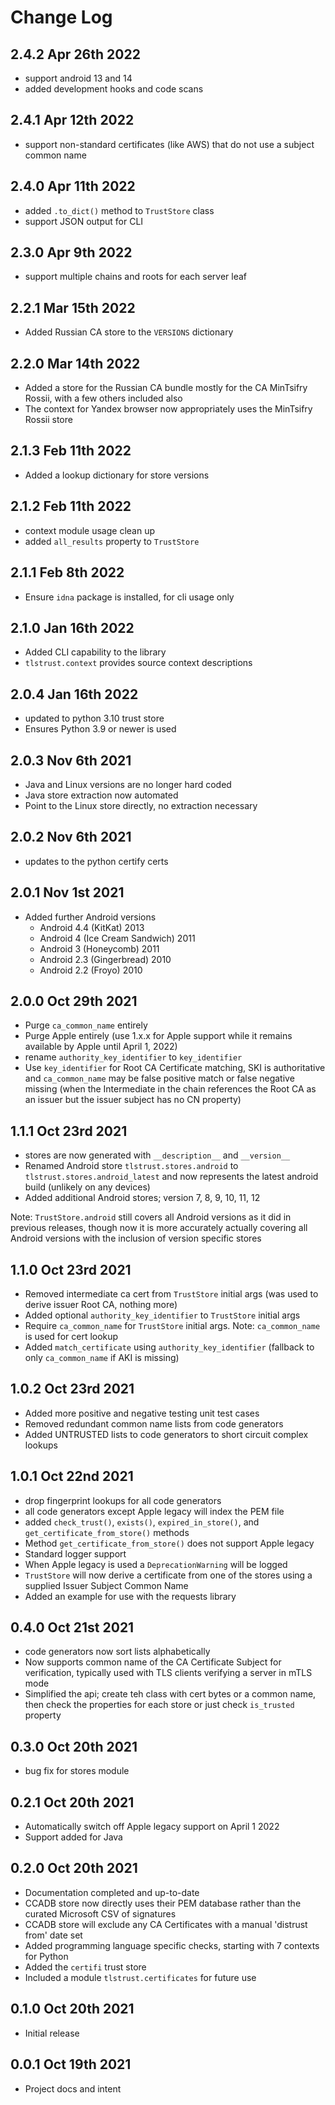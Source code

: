 # Change Log

## 2.4.2 Apr 26th 2022

- support android 13 and 14
- added development hooks and code scans

## 2.4.1 Apr 12th 2022

- support non-standard certificates (like AWS) that do not use a subject common name

## 2.4.0 Apr 11th 2022

- added `.to_dict()` method to `TrustStore` class
- support JSON output for CLI

## 2.3.0 Apr 9th 2022

- support multiple chains and roots for each server leaf

## 2.2.1 Mar 15th 2022

- Added Russian CA store to the `VERSIONS` dictionary

## 2.2.0 Mar 14th 2022

- Added a store for the Russian CA bundle mostly for the CA MinTsifry Rossii, with a few others included also
- The context for Yandex browser now appropriately uses the MinTsifry Rossii store

## 2.1.3 Feb 11th 2022

- Added a lookup dictionary for store versions

## 2.1.2 Feb 11th 2022

- context module usage clean up
- added `all_results` property to `TrustStore`

## 2.1.1 Feb 8th 2022

- Ensure `idna` package is installed, for cli usage only

## 2.1.0 Jan 16th 2022

- Added CLI capability to the library
- `tlstrust.context` provides source context descriptions

## 2.0.4 Jan 16th 2022

- updated to python 3.10 trust store
- Ensures Python 3.9 or newer is used

## 2.0.3 Nov 6th 2021

- Java and Linux versions are no longer hard coded
- Java store extraction now automated
- Point to the Linux store directly, no extraction necessary

## 2.0.2 Nov 6th 2021

- updates to the python certify certs

## 2.0.1 Nov 1st 2021

- Added further Android versions
  - Android 4.4 (KitKat) 2013
  - Android 4 (Ice Cream Sandwich) 2011
  - Android 3 (Honeycomb) 2011
  - Android 2.3 (Gingerbread) 2010
  - Android 2.2 (Froyo) 2010

## 2.0.0 Oct 29th 2021

- Purge `ca_common_name` entirely
- Purge Apple entirely (use 1.x.x for Apple support while it remains available by Apple until April 1, 2022)
- rename `authority_key_identifier` to `key_identifier`
- Use `key_identifier` for Root CA Certificate matching, SKI is authoritative and `ca_common_name` may be false positive match or false negative missing (when the Intermediate in the chain references the Root CA as an issuer but the issuer subject has no CN property)

## 1.1.1 Oct 23rd 2021

- stores are now generated with `__description__` and `__version__`
- Renamed Android store `tlstrust.stores.android` to `tlstrust.stores.android_latest` and now represents the latest android build (unlikely on any devices)
- Added additional Android stores; version 7, 8, 9, 10, 11, 12

Note: `TrustStore.android` still covers all Android versions as it did in previous releases, though now it is more accurately actually covering all Android versions with the inclusion of version specific stores

## 1.1.0 Oct 23rd 2021

- Removed intermediate ca cert from `TrustStore` initial args (was used to derive issuer Root CA, nothing more)
- Added optional `authority_key_identifier` to `TrustStore` initial args
- Require `ca_common_name` for `TrustStore` initial args. Note: `ca_common_name` is used for cert lookup
- Added `match_certificate` using `authority_key_identifier` (fallback to only `ca_common_name` if AKI is missing)

## 1.0.2 Oct 23rd 2021

- Added more positive and negative testing unit test cases
- Removed redundant common name lists from code generators
- Added UNTRUSTED lists to code generators to short circuit complex lookups

## 1.0.1 Oct 22nd 2021

- drop fingerprint lookups for all code generators
- all code generators except Apple legacy will index the PEM file
- added `check_trust()`, `exists()`, `expired_in_store()`, and `get_certificate_from_store()` methods
- Method `get_certificate_from_store()` does not support Apple legacy
- Standard logger support
- When Apple legacy is used a `DeprecationWarning` will be logged
- `TrustStore` will now derive a certificate from one of the stores using a supplied Issuer Subject Common Name
- Added an example for use with the requests library

## 0.4.0 Oct 21st 2021

- code generators now sort lists alphabetically
- Now supports common name of the CA Certificate Subject for verification, typically used with TLS clients verifying a server in mTLS mode
- Simplified the api; create teh class with cert bytes or a common name, then check the properties for each store or just check `is_trusted` property

## 0.3.0 Oct 20th 2021

- bug fix for stores module

## 0.2.1 Oct 20th 2021

- Automatically switch off Apple legacy support on April 1 2022
- Support added for Java

## 0.2.0 Oct 20th 2021

- Documentation completed and up-to-date
- CCADB store now directly uses their PEM database rather than the curated Microsoft CSV of signatures
- CCADB store will exclude any CA Certificates with a manual 'distrust from' date set
- Added programming language specific checks, starting with 7 contexts for Python
- Added the `certifi` trust store
- Included a module `tlstrust.certificates` for future use

## 0.1.0 Oct 20th 2021

- Initial release

## 0.0.1 Oct 19th 2021

- Project docs and intent
